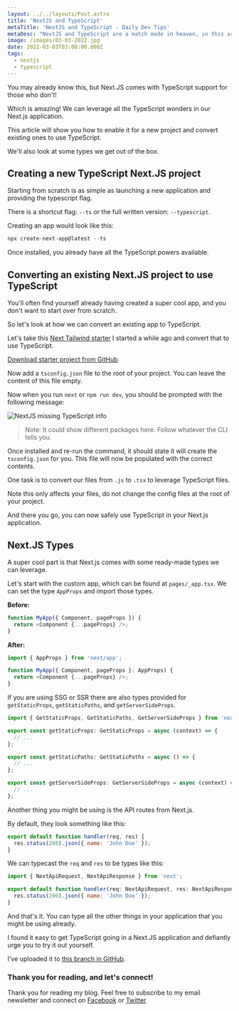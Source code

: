 ```yaml
---
layout: ../../layouts/Post.astro
title: 'NextJS and TypeScript'
metaTitle: 'NextJS and TypeScript - Daily Dev Tips'
metaDesc: "NextJS and TypeScript are a match made in heaven, in this article I'll show you how you can add TypeScript to your Next.JS app"
image: /images/03-03-2022.jpg
date: 2022-03-03T03:00:00.000Z
tags:
  - nextjs
  - typescript
---
```


You may already know this, but Next.JS comes with TypeScript support for those who don't!

Which is amazing!
We can leverage all the TypeScript wonders in our Next.js application.

This article will show you how to enable it for a new project and convert existing ones to use TypeScript.

We'll also look at some types we get out of the box.

## Creating a new TypeScript Next.JS project

Starting from scratch is as simple as launching a new application and providing the typescript flag.

There is a shortcut flag: `--ts` or the full written version: `--typescript`.

Creating an app would look like this:

```js
npx create-next-app@latest --ts
```

Once installed, you already have all the TypeScript powers available.

## Converting an existing Next.JS project to use TypeScript

You'll often find yourself already having created a super cool app, and you don't want to start over from scratch.

So let's look at how we can convert an existing app to TypeScript.

Let's take this [Next Tailwind starter](https://daily-dev-tips.com/posts/setting-up-nextjs-with-tailwind-css/) I started a while ago and convert that to use TypeScript.

[Download starter project from GitHub](https://github.com/rebelchris/next-tailwind)

Now add a `tsconfig.json` file to the root of your project. You can leave the content of this file empty.

Now when you run `next` or `npm run dev`, you should be prompted with the following message:

![NextJS missing TypeScript info](https://cdn.hashnode.com/res/hashnode/image/upload/v1645507576443/Vlqo3_jbi.png)

> Note: It could show different packages here. Follow whatever the CLI tells you.

Once installed and re-run the command, it should state it will create the `tsconfig.json` for you.
This file will now be populated with the correct contents.

One task is to convert our files from `.js` to `.tsx` to leverage TypeScript files.

Note this only affects your files, do not change the config files at the root of your project.

And there you go, you can now safely use TypeScript in your Next.js application.

## Next.JS Types

A super cool part is that Next.js comes with some ready-made types we can leverage.

Let's start with the custom app, which can be found at `pages/_app.tsx`. We can set the type `AppProps` and import those types.

**Before:**

```js
function MyApp({ Component, pageProps }) {
  return <Component {...pageProps} />;
}
```

**After:**

```js
import { AppProps } from 'next/app';

function MyApp({ Component, pageProps }: AppProps) {
  return <Component {...pageProps} />;
}
```

If you are using SSG or SSR there are also types provided for `getStaticProps`, `getStaticPaths`, and `getServerSideProps`.

```js
import { GetStaticProps, GetStaticPaths, GetServerSideProps } from 'next';

export const getStaticProps: GetStaticProps = async (context) => {
  // ...
};

export const getStaticPaths: GetStaticPaths = async () => {
  // ...
};

export const getServerSideProps: GetServerSideProps = async (context) => {
  // ...
};
```

Another thing you might be using is the API routes from Next.js.

By default, they look something like this:

```js
export default function handler(req, res) {
  res.status(200).json({ name: 'John Doe' });
}
```

We can typecast the `req` and `res` to be types like this:

```js
import { NextApiRequest, NextApiResponse } from 'next';

export default function handler(req: NextApiRequest, res: NextApiResponse) {
  res.status(200).json({ name: 'John Doe' });
}
```

And that's it. You can type all the other things in your application that you might be using already.

I found it easy to get TypeScript going in a Next.JS application and defiantly urge you to try it out yourself.

I've uploaded it to [this branch in GitHub](https://github.com/rebelchris/next-tailwind/tree/feat-typescript).

### Thank you for reading, and let's connect!

Thank you for reading my blog. Feel free to subscribe to my email newsletter and connect on [Facebook](https://www.facebook.com/DailyDevTipsBlog) or [Twitter](https://twitter.com/DailyDevTips1)
